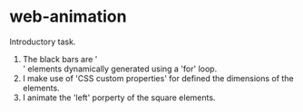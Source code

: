 # web-animation
Introductory task.


1. The black bars are '<div>' elements dynamically generated using a 'for' loop.
2. I make use of 'CSS custom properties' for defined the dimensions of the elements.
3. I animate the 'left' porperty of the square elements.

